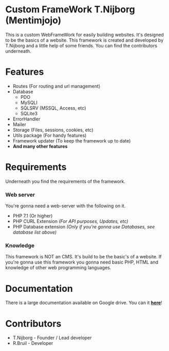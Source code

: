 # Custom FrameWork T.Nijborg (Mentimjojo)
This is a custom WebFrameWork for easily building websites. It's designed to be the basics
of a website. This framework is created and developed by T.Nijborg and a little help of some friends.
You can find the contributors underneath.

# Features
* Routes (For routing and url management)
* Database
    - PDO
    - MySQLI
    - SQLSRV (MSSQL, Access, etc)
    - SQLite3
* ErrorHandler
* Mailer
* Storage (Files, sessions, cookies, etc)
* Utils package (For handy features)
* Framework updater (To keep the framework up to date)
* __And many other features__

# Requirements
Underneath you find the requirements of the framework.

### Web server
You're gonna need a web-server with the following on it.
* PHP 7.1 (Or higher)
* PHP CURL Extension _(For API purposes, Updates, etc)_
* PHP Database extension _(Only if you're gonna use Databases, see database list above)_

### Knowledge
This framework is NOT an CMS. It's build to be the basic's of a website.
If you're gonna use this framework you gonna need basic PHP, HTML and knowledge of other web programming languages.

# Documentation
There is a large documentation available on Google drive. 
You can it __<a href='https://drive.google.com/open?id=0B7GNGpjSFqW4WG9tN2hfUDE3U1U'>here</a>__!

# Contributors
 * T.Nijborg - Founder / Lead developer
 * R.Bruil - Developer
